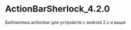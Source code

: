 ActionBarSherlock_4.2.0
=======================

Библиотека actionbar для устройств с android 2.x и выше